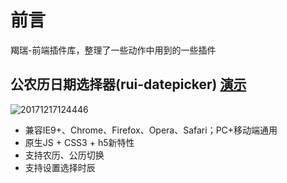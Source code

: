 # 前言
羯瑞-前端插件库，整理了一些动作中用到的一些插件

## 公农历日期选择器(rui-datepicker) [演示](https://chenruifu.github.io/rui-datepicker/)
![20171217124446](http://oy1qrdqm7.bkt.clouddn.com/20171217124446.png)
* 兼容IE9+、Chrome、Firefox、Opera、Safari；PC+移动端通用
* 原生JS + CSS3 + h5新特性
* 支持农历、公历切换
* 支持设置选择时辰


